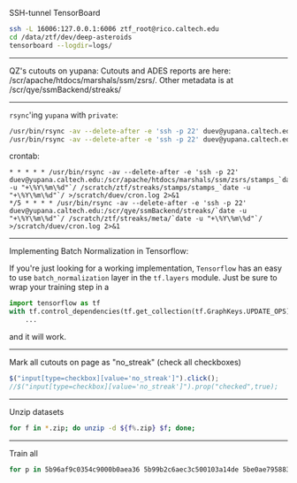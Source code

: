SSH-tunnel TensorBoard
```bash
ssh -L 16006:127.0.0.1:6006 ztf_root@rico.caltech.edu
cd /data/ztf/dev/deep-asteroids
tensorboard --logdir=logs/
```

---

QZ's cutouts on yupana:
Cutouts and ADES reports are here: /scr/apache/htdocs/marshals/ssm/zsrs/. 
Other metadata is at /scr/qye/ssmBackend/streaks/

---

`rsync`'ing `yupana` with `private`:
```bash
/usr/bin/rsync -av --delete-after -e 'ssh -p 22' duev@yupana.caltech.edu:/scr/apache/htdocs/marshals/ssm/zsrs/stamps_\* /scratch/ztf/streaks/stamps/
/usr/bin/rsync -av --delete-after -e 'ssh -p 22' duev@yupana.caltech.edu:/scr/qye/ssmBackend/streaks/2018\* /scratch/ztf/streaks/meta/
```

crontab:
```crontab
* * * * * /usr/bin/rsync -av --delete-after -e 'ssh -p 22' duev@yupana.caltech.edu:/scr/apache/htdocs/marshals/ssm/zsrs/stamps_`date -u "+\%Y\%m\%d"`/ /scratch/ztf/streaks/stamps/stamps_`date -u "+\%Y\%m\%d"`/ >/scratch/duev/cron.log 2>&1
*/5 * * * * /usr/bin/rsync -av --delete-after -e 'ssh -p 22' duev@yupana.caltech.edu:/scr/qye/ssmBackend/streaks/`date -u "+\%Y\%m\%d"`/ /scratch/ztf/streaks/meta/`date -u "+\%Y\%m\%d"`/ >/scratch/duev/cron.log 2>&1
```

---

Implementing Batch Normalization in Tensorflow:

If you're just looking for a working implementation, `Tensorflow` has an easy to use `batch_normalization` layer 
in the `tf.layers` module. Just be sure to wrap your training step in a 
```python
import tensorflow as tf
with tf.control_dependencies(tf.get_collection(tf.GraphKeys.UPDATE_OPS)):
    ... 
```
and it will work.

---

Mark all cutouts on page as "no_streak" (check all checkboxes)

```javascript
$("input[type=checkbox][value='no_streak']").click();
//$("input[type=checkbox][value='no_streak']").prop("checked",true);
```

---

Unzip datasets
```bash
for f in *.zip; do unzip -d ${f%.zip} $f; done;
```

---

Train all
```bash
for p in 5b96af9c0354c9000b0aea36 5b99b2c6aec3c500103a14de 5be0ae7958830a0018821794 5c05bbdc826480000a95c0bf; do for m in VGG6 ResNet50 DenseNet121; do echo $p $m; python deepstreaks.py --project_id $p --model $m --class_weight --verbose; done; done
```